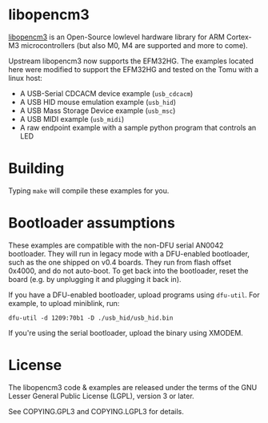 # libopencm3

[libopencm3](http://libopencm3.org/) is an Open-Source lowlevel hardware
library for ARM Cortex-M3 microcontrollers (but also M0, M4 are supported and
more to come).

Upstream libopencm3 now supports the EFM32HG. The examples located here
were modified to support the EFM32HG and tested on the Tomu with a linux host:

 * A USB-Serial CDCACM device example (`usb_cdcacm`)
 * A USB HID mouse emulation example (`usb_hid`)
 * A USB Mass Storage Device example (`usb_msc`)
 * A USB MIDI example (`usb_midi`)
 * A raw endpoint example with a sample python program that controls an LED

# Building

Typing `make` will compile these examples for you.

# Bootloader assumptions

These examples are compatible with the non-DFU serial AN0042 bootloader.  They will run in legacy mode with a DFU-enabled bootloader, such as the one shipped on v0.4 boards.  They run from flash offset 0x4000, and do not auto-boot.  To get back into the bootloader, reset the board (e.g. by unplugging it and plugging it back in).

If you have a DFU-enabled bootloader, upload programs using `dfu-util`.  For example, to upload miniblink, run:

````dfu-util -d 1209:70b1 -D ./usb_hid/usb_hid.bin````

If you're using the serial bootloader, upload the binary using XMODEM.

# License

The libopencm3 code & examples are released under the terms of the GNU Lesser
General Public License (LGPL), version 3 or later.

See COPYING.GPL3 and COPYING.LGPL3 for details.